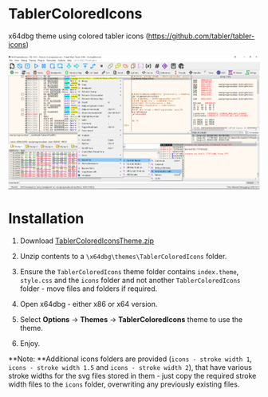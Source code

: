 # TablerColoredIcons

x64dbg theme using colored tabler icons (https://github.com/tabler/tabler-icons)

![](./TablerColoredIconsTheme.png)

# Installation

1. Download [TablerColoredIconsTheme.zip](https://github.com/mrfearless/TablerColoredIcons/blob/main/TablerColoredIconsTheme.zip?raw=true)

2. Unzip contents to  a `\x64dbg\themes\TablerColoredIcons` folder.

3. Ensure the `TablerColoredIcons` theme folder contains `index.theme`, `style.css` and the `icons` folder and not another `TablerColoredIcons` folder - move files and folders if required.

4. Open x64dbg - either x86 or x64 version.

5. Select **Options** -> **Themes** -> **TablerColoredIcons** theme to use the theme.

6. Enjoy.



**Note: **Additional icons folders are provided (`icons - stroke width 1`, `icons - stroke width 1.5` and `icons - stroke width 2`), that have various stroke widths for the svg files stored in them - just copy the required stroke width files to the `icons` folder, overwriting any previously existing files.
